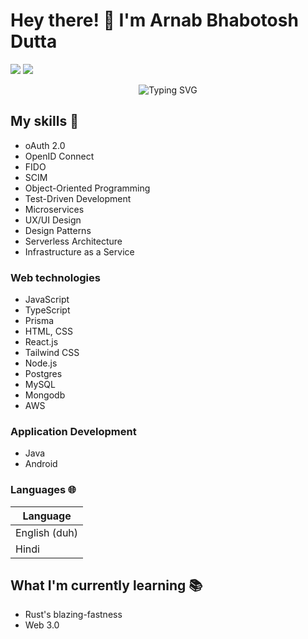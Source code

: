 # Hey there! 👋 I'm Arnab Bhabotosh Dutta
[<img src="https://img.shields.io/badge/linkedin-%230077B5.svg?&style=for-the-badge&logo=linkedin&logoColor=white" />](https://www.linkedin.com/in/arnab-dutta-38584a74/)
[<img src="https://img.shields.io/badge/Medium-%230A0A0A.svg?&style=for-the-badge&logo=dev-dot-to&logoColor=white" />](https://medium.com/@arnab.bdutta)
<div align="center">
  <img src="https://readme-typing-svg.herokuapp.com?font=Fira+Code&size=30&duration=3000&pause=1000&color=36BCF7&background=00000000&center=true&vCenter=true&width=600&height=100&lines=IAM+Specialist;oAuth+2.0;OpenID+Connect;Full+Stack+Developer;Java;Javascript;Passionate+Learner" alt="Typing SVG" />
</div>

## My skills 📜

- oAuth 2.0
- OpenID Connect
- FIDO
- SCIM
- Object-Oriented Programming
- Test-Driven Development
- Microservices 
- UX/UI Design
- Design Patterns
- Serverless Architecture
- Infrastructure as a Service
### Web technologies

- JavaScript
- TypeScript
- Prisma
- HTML, CSS
- React.js
- Tailwind CSS
- Node.js 
- Postgres
- MySQL
- Mongodb
- AWS

### Application Development

- Java
- Android

### Languages 🌐

| Language      |
| ------------- | 
| English (duh) |
| Hindi        |


## What I'm currently learning 📚

- Rust's blazing-fastness
- Web 3.0
<!--
**duttarnab/duttarnab** is a ✨ _special_ ✨ repository because its `README.md` (this file) appears on your GitHub profile.

Here are some ideas to get you started:

- 🔭 I’m currently working on ...
- 🌱 I’m currently learning ...
- 👯 I’m looking to collaborate on ...
- 🤔 I’m looking for help with ...
- 💬 Ask me about ...
- 📫 How to reach me: ...
- 😄 Pronouns: ...
- ⚡ Fun fact: ...
-->
